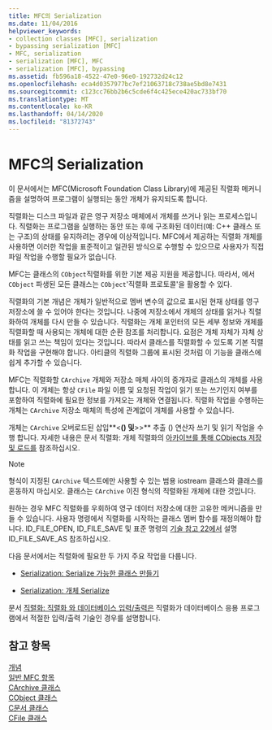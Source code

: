 ```yaml
---
title: MFC의 Serialization
ms.date: 11/04/2016
helpviewer_keywords:
- collection classes [MFC], serialization
- bypassing serialization [MFC]
- MFC, serialization
- serialization [MFC], MFC
- serialization [MFC], bypassing
ms.assetid: fb596a18-4522-47e0-96e0-192732d24c12
ms.openlocfilehash: eca4d0357977bc7ef21063718c738ae5bd8e7431
ms.sourcegitcommit: c123cc76bb2b6c5cde6f4c425ece420ac733bf70
ms.translationtype: MT
ms.contentlocale: ko-KR
ms.lasthandoff: 04/14/2020
ms.locfileid: "81372743"
---
```

# <a name="serialization-in-mfc"></a>MFC의 Serialization

이 문서에서는 MFC(Microsoft Foundation Class Library)에 제공된 직렬화 메커니즘을 설명하여 프로그램이 실행되는 동안 개체가 유지되도록 합니다.

직렬화는 디스크 파일과 같은 영구 저장소 매체에서 개체를 쓰거나 읽는 프로세스입니다. 직렬화는 프로그램을 실행하는 동안 또는 후에 구조화된 데이터(예: C++ 클래스 또는 구조)의 상태를 유지하려는 경우에 이상적입니다. MFC에서 제공하는 직렬화 개체를 사용하면 이러한 작업을 표준적이고 일관된 방식으로 수행할 수 있으므로 사용자가 직접 파일 작업을 수행할 필요가 없습니다.

MFC는 클래스의 `CObject`직렬화를 위한 기본 제공 지원을 제공합니다. 따라서, 에서 `CObject` 파생된 모든 클래스는 `CObject`'직렬화 프로토콜'을 활용할 수 있다.

직렬화의 기본 개념은 개체가 일반적으로 멤버 변수의 값으로 표시된 현재 상태를 영구 저장소에 쓸 수 있어야 한다는 것입니다. 나중에 저장소에서 개체의 상태를 읽거나 직렬화하여 개체를 다시 만들 수 있습니다. 직렬화는 개체 포인터의 모든 세부 정보와 개체를 직렬화할 때 사용되는 개체에 대한 순환 참조를 처리합니다. 요점은 개체 자체가 자체 상태를 읽고 쓰는 책임이 있다는 것입니다. 따라서 클래스를 직렬화할 수 있도록 기본 직렬화 작업을 구현해야 합니다. 아티클의 직렬화 그룹에 표시된 것처럼 이 기능을 클래스에 쉽게 추가할 수 있습니다.

MFC는 직렬화할 `CArchive` 개체와 저장소 매체 사이의 중개자로 클래스의 개체를 사용합니다. 이 개체는 항상 `CFile` 파일 이름 및 요청된 작업이 읽기 또는 쓰기인지 여부를 포함하여 직렬화에 필요한 정보를 가져오는 개체와 연결됩니다. 직렬화 작업을 수행하는 개체는 `CArchive` 저장소 매체의 특성에 관계없이 개체를 사용할 수 있습니다.

개체는 `CArchive` 오버로드된 삽입**<**() 및**>>** 추출 () 연산자 쓰기 및 읽기 작업을 수행 합니다. 자세한 내용은 문서 직렬화: 개체 직렬화의 [아카이브를 통해 CObjects 저장 및 로드를](../mfc/storing-and-loading-cobjects-via-an-archive.md) 참조하십시오.

> [!NOTE]
> 형식이 지정된 `CArchive` 텍스트에만 사용할 수 있는 범용 iostream 클래스와 클래스를 혼동하지 마십시오. 클래스는 `CArchive` 이진 형식의 직렬화된 개체에 대한 것입니다.

원하는 경우 MFC 직렬화를 우회하여 영구 데이터 저장소에 대한 고유한 메커니즘을 만들 수 있습니다. 사용자 명령에서 직렬화를 시작하는 클래스 멤버 함수를 재정의해야 합니다. ID_FILE_OPEN, ID_FILE_SAVE 및 표준 명령의 [기술 참고 22에서](../mfc/tn022-standard-commands-implementation.md) 설명 ID_FILE_SAVE_AS 참조하십시오.

다음 문서에서는 직렬화에 필요한 두 가지 주요 작업을 다룹니다.

- [Serialization: Serialize 가능한 클래스 만들기](../mfc/serialization-making-a-serializable-class.md)

- [Serialization: 개체 Serialize](../mfc/serialization-serializing-an-object.md)

문서 [직렬화: 직렬화 와 데이터베이스 입력/출력은](../mfc/serialization-serialization-vs-database-input-output.md) 직렬화가 데이터베이스 응용 프로그램에서 적절한 입력/출력 기술인 경우를 설명합니다.

## <a name="see-also"></a>참고 항목

[개념](../mfc/mfc-concepts.md)<br/>
[일반 MFC 항목](../mfc/general-mfc-topics.md)<br/>
[CArchive 클래스](../mfc/reference/carchive-class.md)<br/>
[CObject 클래스](../mfc/reference/cobject-class.md)<br/>
[C문서 클래스](../mfc/reference/cdocument-class.md)<br/>
[CFile 클래스](../mfc/reference/cfile-class.md)
